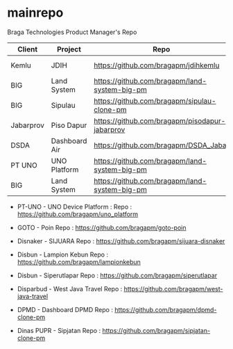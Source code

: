 # mainrepo
Braga Technologies Product Manager's Repo

| Client      | Project | Repo | Figma |
| ----------- | ----------- | ------| -------- |
| Kemlu      | JDIH       | https://github.com/bragapm/jdihkemlu | https://www.figma.com/file/BvI3HXmMeM85fWxDgilnxO/JDIH-Kemlu?t=uzyvu9etLx7zo6I3-0 |
| BIG    | Land System        | https://github.com/bragapm/land-system-big-pm | |
| BIG    | Sipulau        | https://github.com/bragapm/sipulau-clone-pm | |
| Jabarprov    | Piso Dapur        | https://github.com/bragapm/pisodapur-jabarprov | |
| DSDA    | Dashboard Air        | https://github.com/bragapm/DSDA_Jabar | |
| PT UNO    | UNO Platform        | https://github.com/bragapm/land-system-big-pm | |
| BIG    | Land System        | https://github.com/bragapm/land-system-big-pm | |

- PT-UNO - UNO Device Platform : 
Repo : https://github.com/bragapm/uno_platform

- GOTO - Poin
Repo : https://github.com/bragapm/goto-poin

- Disnaker - SIJUARA
Repo : https://github.com/bragapm/sijuara-disnaker

- Disbun - Lampion Kebun
Repo : https://github.com/bragapm/lampionkebun

- Disbun - Siperutlapar
Repo : https://github.com/bragapm/siperutlapar

- Disparbud - West Java Travel
Repo : https://github.com/bragapm/west-java-travel

- DPMD - Dashboard DPMD
Repo : https://github.com/bragapm/dpmd-clone-pm

- Dinas PUPR - Sipjatan
Repo : https://github.com/bragapm/sipjatan-clone-pm
